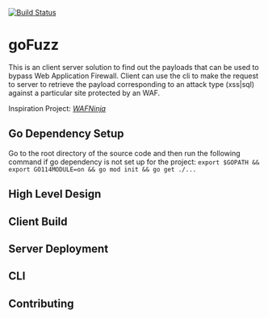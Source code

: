 [![Build Status][build-badge]][build-url]

# goFuzz
This is an client server solution to find out the payloads that can be used to bypass
Web Application Firewall. Client can use the cli to make the request to server to retrieve
the payload corresponding to an attack type (xss|sql) against a particular site protected
by an WAF.

Inspiration Project: [*WAFNinja*](https://github.com/khalilbijjou/WAFNinja)

## Go Dependency Setup
Go to the root directory of the source code and then run the following command if
go dependency is not set up for the project: 
`export $GOPATH && export GO114MODULE=on && go mod init && go get ./...`


## High Level Design

## Client Build


## Server Deployment


## CLI


## Contributing


[build-badge]:     https://github.com/aditya4k/goFuzz/workflows/Go/badge.svg
[build-url]:       https://github.com/aditya4k/goFuzz/actions?query=branch%3Amaster+workflow%3ALinux
